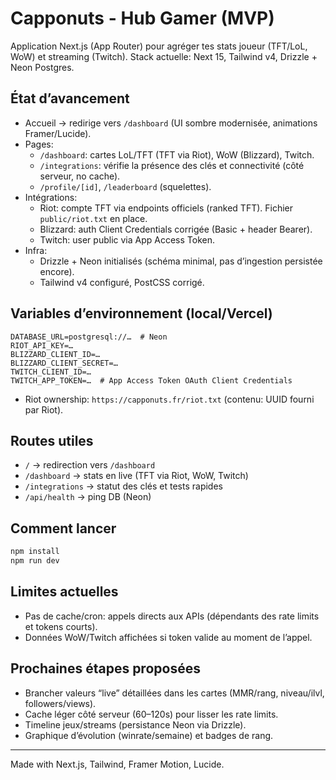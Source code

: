 # Capponuts - Hub Gamer (MVP)

Application Next.js (App Router) pour agréger tes stats joueur (TFT/LoL, WoW) et streaming (Twitch). Stack actuelle: Next 15, Tailwind v4, Drizzle + Neon Postgres.

## État d’avancement
- Accueil → redirige vers `/dashboard` (UI sombre modernisée, animations Framer/Lucide).
- Pages:
  - `/dashboard`: cartes LoL/TFT (TFT via Riot), WoW (Blizzard), Twitch.
  - `/integrations`: vérifie la présence des clés et connectivité (côté serveur, no cache).
  - `/profile/[id]`, `/leaderboard` (squelettes).
- Intégrations:
  - Riot: compte TFT via endpoints officiels (ranked TFT). Fichier `public/riot.txt` en place.
  - Blizzard: auth Client Credentials corrigée (Basic + header Bearer).
  - Twitch: user public via App Access Token.
- Infra:
  - Drizzle + Neon initialisés (schéma minimal, pas d’ingestion persistée encore).
  - Tailwind v4 configuré, PostCSS corrigé.

## Variables d’environnement (local/Vercel)
```
DATABASE_URL=postgresql://…  # Neon
RIOT_API_KEY=…
BLIZZARD_CLIENT_ID=…
BLIZZARD_CLIENT_SECRET=…
TWITCH_CLIENT_ID=…
TWITCH_APP_TOKEN=…  # App Access Token OAuth Client Credentials
```

- Riot ownership: `https://capponuts.fr/riot.txt` (contenu: UUID fourni par Riot).

## Routes utiles
- `/` → redirection vers `/dashboard`
- `/dashboard` → stats en live (TFT via Riot, WoW, Twitch)
- `/integrations` → statut des clés et tests rapides
- `/api/health` → ping DB (Neon)

## Comment lancer
```bash
npm install
npm run dev
```

## Limites actuelles
- Pas de cache/cron: appels directs aux APIs (dépendants des rate limits et tokens courts).
- Données WoW/Twitch affichées si token valide au moment de l’appel.

## Prochaines étapes proposées
- Brancher valeurs “live” détaillées dans les cartes (MMR/rang, niveau/ilvl, followers/views).
- Cache léger côté serveur (60–120s) pour lisser les rate limits.
- Timeline jeux/streams (persistance Neon via Drizzle).
- Graphique d’évolution (winrate/semaine) et badges de rang.

---
Made with Next.js, Tailwind, Framer Motion, Lucide.
